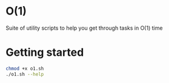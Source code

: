 # O(1)

Suite of utility scripts to help you get through tasks in O(1) time

# Getting started

```bash
chmod +x o1.sh
./o1.sh --help
```
